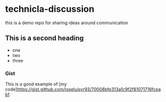 # technicla-discussion
this is a demo repo for sharing ideas around communication


## This is a second heading

* one
* two
* three

### Gist

This is a good example of [my code]https://gist.github.com/joseluisvr93/70008bfe313a1c9f2f81071716fceab1
